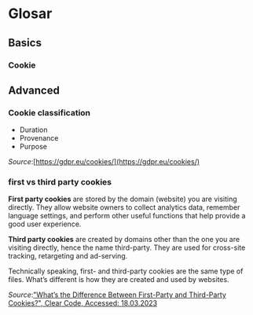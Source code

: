 # Glosar

## Basics

### Cookie

## Advanced

### Cookie classification
* Duration
* Provenance
* Purpose

*Source*:[https://gdpr.eu/cookies/](https://gdpr.eu/cookies/)

### first vs third party cookies

**First party cookies** are stored by the domain (website) you are visiting directly.
They allow website owners to collect analytics data, remember language settings, and perform other useful functions that
help provide a good user experience.

**Third party cookies** are created by domains other than the one you are visiting directly, hence the name third-party.
They are used for cross-site tracking, retargeting and ad-serving.

Technically speaking, first- and third-party cookies are the same type of files. What’s different is how they are created and used by websites.

*Source*:["What’s the Difference Between First-Party and Third-Party Cookies?", Clear Code, Accessed: 18.03.2023](https://clearcode.cc/blog/difference-between-first-party-third-party-cookies/)